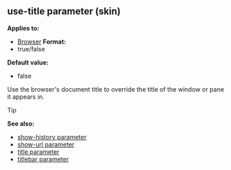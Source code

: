 ## use-title parameter (skin)


**Applies to:**
+   [Browser](/ref/skin/control/browser.md) 
**Format:**
+   true/false

**Default value:**
+   false


Use the browser\'s document title to override the title of the
window or pane it appears in.

> [!TIP] 
> **See also:**
> +   [show-history parameter](/ref/skin/param/show-history.md) 
> +   [show-url parameter](/ref/skin/param/show-url.md) 
> +   [title parameter](/ref/skin/param/title.md) 
> +   [titlebar parameter](/ref/skin/param/titlebar.md) 